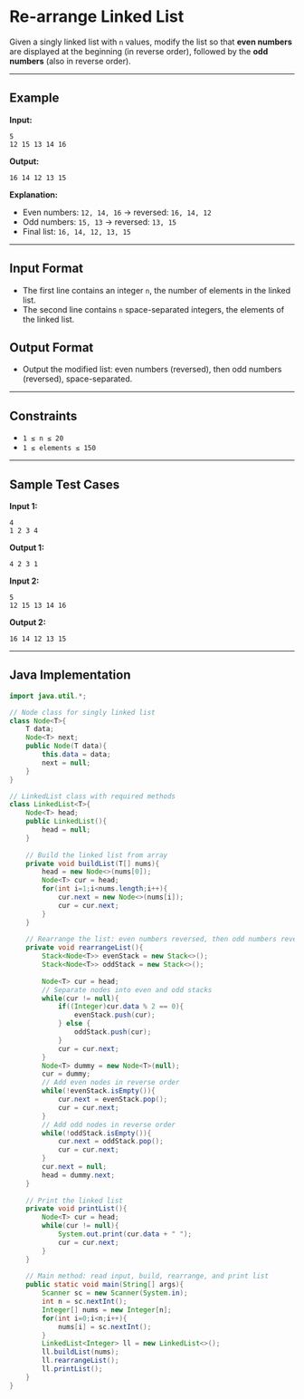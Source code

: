 # Re-arrange Linked List

Given a singly linked list with `n` values, modify the list so that **even numbers** are displayed at the beginning (in reverse order), followed by the **odd numbers** (also in reverse order).

---

## Example

**Input:**
```
5
12 15 13 14 16
```

**Output:**
```
16 14 12 13 15
```

**Explanation:**

- Even numbers: `12, 14, 16` → reversed: `16, 14, 12`
- Odd numbers: `15, 13` → reversed: `13, 15`
- Final list: `16, 14, 12, 13, 15`

---

## Input Format

- The first line contains an integer `n`, the number of elements in the linked list.
- The second line contains `n` space-separated integers, the elements of the linked list.

## Output Format

- Output the modified list: even numbers (reversed), then odd numbers (reversed), space-separated.

---

## Constraints

- `1 ≤ n ≤ 20`
- `1 ≤ elements ≤ 150`

---

## Sample Test Cases

**Input 1:**
```
4
1 2 3 4
```
**Output 1:**
```
4 2 3 1
```

**Input 2:**
```
5
12 15 13 14 16
```
**Output 2:**
```
16 14 12 13 15
```

---

## Java Implementation

```java
import java.util.*;

// Node class for singly linked list
class Node<T>{
    T data;
    Node<T> next;
    public Node(T data){
        this.data = data;
        next = null;   
    }
}

// LinkedList class with required methods
class LinkedList<T>{
    Node<T> head;
    public LinkedList(){
        head = null;
    }
    
    // Build the linked list from array
    private void buildList(T[] nums){
        head = new Node<>(nums[0]);
        Node<T> cur = head;
        for(int i=1;i<nums.length;i++){
            cur.next = new Node<>(nums[i]);
            cur = cur.next;
        }
    }
    
    // Rearrange the list: even numbers reversed, then odd numbers reversed
    private void rearrangeList(){
        Stack<Node<T>> evenStack = new Stack<>();
        Stack<Node<T>> oddStack = new Stack<>();
        
        Node<T> cur = head;
        // Separate nodes into even and odd stacks
        while(cur != null){
            if((Integer)cur.data % 2 == 0){
                evenStack.push(cur);
            } else {
                oddStack.push(cur);
            }
            cur = cur.next;
        }
        Node<T> dummy = new Node<T>(null);
        cur = dummy;
        // Add even nodes in reverse order
        while(!evenStack.isEmpty()){
            cur.next = evenStack.pop();
            cur = cur.next;
        }
        // Add odd nodes in reverse order
        while(!oddStack.isEmpty()){
            cur.next = oddStack.pop();
            cur = cur.next;
        }
        cur.next = null;
        head = dummy.next;
    }
    
    // Print the linked list
    private void printList(){
        Node<T> cur = head;
        while(cur != null){
            System.out.print(cur.data + " ");
            cur = cur.next;
        }
    }
    
    // Main method: read input, build, rearrange, and print list
    public static void main(String[] args){
        Scanner sc = new Scanner(System.in);
        int n = sc.nextInt();
        Integer[] nums = new Integer[n];
        for(int i=0;i<n;i++){
            nums[i] = sc.nextInt();
        }
        LinkedList<Integer> ll = new LinkedList<>();
        ll.buildList(nums);
        ll.rearrangeList();
        ll.printList();
    }
}
```
